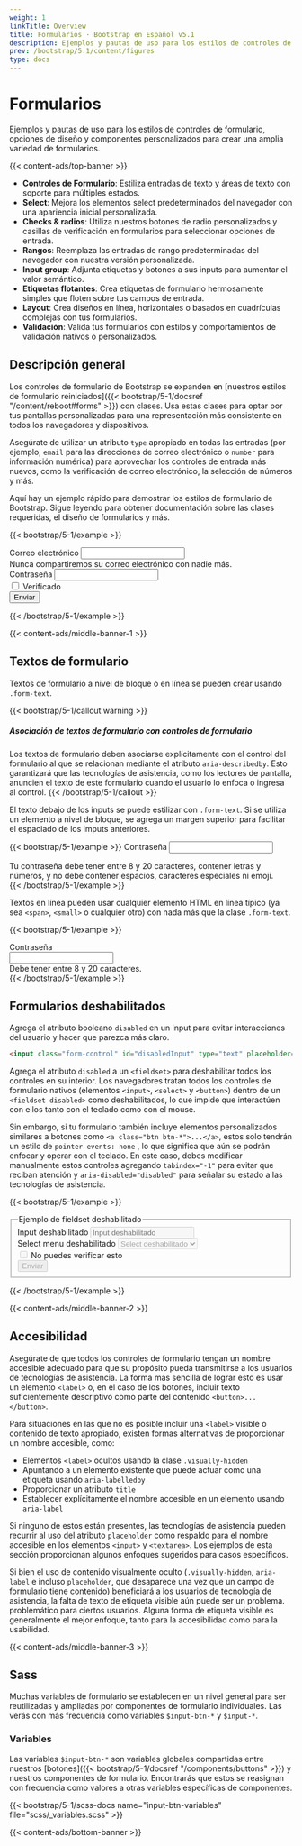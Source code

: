 ```yaml
---
weight: 1
linkTitle: Overview
title: Formularios · Bootstrap en Español v5.1
description: Ejemplos y pautas de uso para los estilos de controles de formulario, opciones de diseño y componentes personalizados para crear una amplia variedad de formularios.
prev: /bootstrap/5.1/content/figures
type: docs
---
```


# Formularios

Ejemplos y pautas de uso para los estilos de controles de formulario, opciones de diseño y componentes personalizados para crear una amplia variedad de formularios.

{{< content-ads/top-banner >}}

- **Controles de Formulario**: Estiliza entradas de texto y áreas de texto con soporte para múltiples estados.    
- **Select**: Mejora los elementos select predeterminados del navegador con una apariencia inicial personalizada.
- **Checks & radios**: Utiliza nuestros botones de radio personalizados y casillas de verificación en formularios para seleccionar opciones de entrada.
- **Rangos**: Reemplaza las entradas de rango predeterminadas del navegador con nuestra versión personalizada.
- **Input group**: Adjunta etiquetas y botones a sus inputs para aumentar el valor semántico.
- **Etiquetas flotantes**: Crea etiquetas de formulario hermosamente simples que floten sobre tus campos de entrada.
- **Layout**: Crea diseños en línea, horizontales o basados en cuadrículas complejas con tus formularios.
- **Validación**: Valida tus formularios con estilos y comportamientos de validación nativos o personalizados.

## Descripción general

Los controles de formulario de Bootstrap se expanden en [nuestros estilos de formulario reiniciados]({{< bootstrap/5-1/docsref "/content/reboot#forms" >}}) con clases. Usa estas clases para optar por tus pantallas personalizadas para una representación más consistente en todos los navegadores y dispositivos.

Asegúrate de utilizar un atributo `type` apropiado en todas las entradas (por ejemplo, `email` para las direcciones de correo electrónico o `number` para información numérica) para aprovechar los controles de entrada más nuevos, como la verificación de correo electrónico, la selección de números y más.

Aquí hay un ejemplo rápido para demostrar los estilos de formulario de Bootstrap. Sigue leyendo para obtener documentación sobre las clases requeridas, el diseño de formularios y más.

{{< bootstrap/5-1/example >}}
<form>
  <div class="mb-3">
    <label for="exampleInputEmail1" class="form-label">Correo electrónico</label>
    <input type="email" class="form-control" id="exampleInputEmail1" aria-describedby="emailHelp">
    <div id="emailHelp" class="form-text">Nunca compartiremos su correo electrónico con nadie más.</div>
  </div>
  <div class="mb-3">
    <label for="exampleInputPassword1" class="form-label">Contraseña</label>
    <input type="password" class="form-control" id="exampleInputPassword1">
  </div>
  <div class="mb-3 form-check">
    <input type="checkbox" class="form-check-input" id="exampleCheck1">
    <label class="form-check-label" for="exampleCheck1">Verificado</label>
  </div>
  <button type="submit" class="btn btn-primary">Enviar</button>
</form>
{{< /bootstrap/5-1/example >}}

{{< content-ads/middle-banner-1 >}}

## Textos de formulario

Textos de formulario a nivel de bloque o en línea se pueden crear usando `.form-text`.

{{< bootstrap/5-1/callout warning >}}
##### Asociación de textos de formulario con controles de formulario

Los textos de formulario deben asociarse explícitamente con el control del formulario al que se relacionan mediante el atributo `aria-describedby`. Esto garantizará que las tecnologías de asistencia, como los lectores de pantalla, anuncien el texto de este formulario cuando el usuario lo enfoca o ingresa al control.
{{< /bootstrap/5-1/callout >}}

El texto debajo de los inputs se puede estilizar con `.form-text`. Si se utiliza un elemento a nivel de bloque, se agrega un margen superior para facilitar el espaciado de los imputs anteriores.

{{< bootstrap/5-1/example >}}
<label for="inputPassword5" class="form-label">Contraseña</label>
<input type="password" id="inputPassword5" class="form-control" aria-describedby="passwordHelpBlock">
<div id="passwordHelpBlock" class="form-text">
  Tu contraseña debe tener entre 8 y 20 caracteres, contener letras y números, y no debe contener espacios, caracteres especiales ni emoji.
</div>
{{< /bootstrap/5-1/example >}}

Textos en línea pueden usar cualquier elemento HTML en línea típico (ya sea `<span>`, `<small>` o cualquier otro) con nada más que la clase `.form-text`.

{{< bootstrap/5-1/example >}}
<div class="row g-3 align-items-center">
  <div class="col-auto">
    <label for="inputPassword6" class="col-form-label">Contraseña</label>
  </div>
  <div class="col-auto">
    <input type="password" id="inputPassword6" class="form-control" aria-describedby="passwordHelpInline">
  </div>
  <div class="col-auto">
    <span id="passwordHelpInline" class="form-text">
      Debe tener entre 8 y 20 caracteres.
    </span>
  </div>
</div>
{{< /bootstrap/5-1/example >}}

## Formularios deshabilitados

Agrega el atributo booleano `disabled` en un input para evitar interacciones del usuario y hacer que parezca más claro.

```html
<input class="form-control" id="disabledInput" type="text" placeholder="Entrada deshabilitada..." disabled>
```

Agrega el atributo `disabled` a un `<fieldset>` para deshabilitar todos los controles en su interior. Los navegadores tratan todos los controles de formulario nativos (elementos `<input>`, `<select>` y `<button>`) dentro de un `<fieldset disabled>` como deshabilitados, lo que impide que interactúen con ellos tanto con el teclado como con el mouse.

Sin embargo, si tu formulario también incluye elementos personalizados similares a botones como `<a class="btn btn-*">...</a>`, estos solo tendrán un estilo de `pointer-events: none` , lo que significa que aún se podrán enfocar y operar con el teclado. En este caso, debes modificar manualmente estos controles agregando `tabindex="-1"` para evitar que reciban atención y `aria-disabled="disabled"` para señalar su estado a las tecnologías de asistencia.

{{< bootstrap/5-1/example >}}
<form>
  <fieldset disabled>
    <legend>Ejemplo de fieldset deshabilitado</legend>
    <div class="mb-3">
      <label for="disabledTextInput" class="form-label">Input deshabilitado</label>
      <input type="text" id="disabledTextInput" class="form-control" placeholder="Input deshabilitado">
    </div>
    <div class="mb-3">
      <label for="disabledSelect" class="form-label">Select menu deshabilitado</label>
      <select id="disabledSelect" class="form-select">
        <option>Select deshabilitado</option>
      </select>
    </div>
    <div class="mb-3">
      <div class="form-check">
        <input class="form-check-input" type="checkbox" id="disabledFieldsetCheck" disabled>
        <label class="form-check-label" for="disabledFieldsetCheck">
          No puedes verificar esto
        </label>
      </div>
    </div>
    <button type="submit" class="btn btn-primary">Enviar</button>
  </fieldset>
</form>
{{< /bootstrap/5-1/example >}}

{{< content-ads/middle-banner-2 >}}

## Accesibilidad

Asegúrate de que todos los controles de formulario tengan un nombre accesible adecuado para que su propósito pueda transmitirse a los usuarios de tecnologías de asistencia. La forma más sencilla de lograr esto es usar un elemento `<label>` o, en el caso de los botones, incluir texto suficientemente descriptivo como parte del contenido `<button>...</button>`.

Para situaciones en las que no es posible incluir una `<label>` visible o contenido de texto apropiado, existen formas alternativas de proporcionar un nombre accesible, como:

- Elementos `<label>` ocultos usando la clase `.visually-hidden`
- Apuntando a un elemento existente que puede actuar como una etiqueta usando `aria-labelledby`
- Proporcionar un atributo `title`
- Establecer explícitamente el nombre accesible en un elemento usando `aria-label`

Si ninguno de estos están presentes, las tecnologías de asistencia pueden recurrir al uso del atributo `placeholder` como respaldo para el nombre accesible en los elementos `<input>` y `<textarea>`. Los ejemplos de esta sección proporcionan algunos enfoques sugeridos para casos específicos.

Si bien el uso de contenido visualmente oculto (`.visually-hidden`, `aria-label` e incluso `placeholder`, que desaparece una vez que un campo de formulario tiene contenido) beneficiará a los usuarios de tecnología de asistencia, la falta de texto de etiqueta visible aún puede ser un problema. problemático para ciertos usuarios. Alguna forma de etiqueta visible es generalmente el mejor enfoque, tanto para la accesibilidad como para la usabilidad.

{{< content-ads/middle-banner-3 >}}

## Sass

Muchas variables de formulario se establecen en un nivel general para ser reutilizadas y ampliadas por componentes de formulario individuales. Las verás con más frecuencia como variables `$input-btn-*` y `$input-*`.

### Variables

Las variables `$input-btn-*` son variables globales compartidas entre nuestros [botones]({{< bootstrap/5-1/docsref "/components/buttons" >}}) y nuestros componentes de formulario. Encontrarás que estos se reasignan con frecuencia como valores a otras variables específicas de componentes.

{{< bootstrap/5-1/scss-docs name="input-btn-variables" file="scss/_variables.scss" >}}

{{< content-ads/bottom-banner >}}